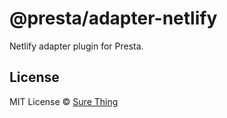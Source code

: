 # @presta/adapter-netlify

Netlify adapter plugin for Presta.

## License

MIT License © [Sure Thing](https://github.com/sure-thing)
